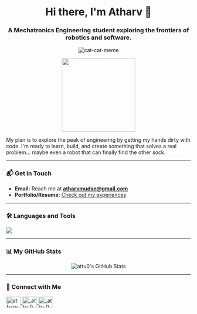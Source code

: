 <h1 align="center">Hi there, I'm Atharv 👋</h1>

<h3 align="center">A Mechatronics Engineering student exploring the frontiers of robotics and software.</h3>

<p align="center">
  <img src="https://github.com/user-attachments/assets/0a86f9a4-0b7e-4217-897b-156dc6ada1a5" alt="cat-cat-meme">
</p>

<p align="center">
  <img src="https://media.tenor.com/h7spQ5Saebi/tenor.gif" width="200">
</p>

My plan is to explore the peak of engineering by getting my hands dirty with code. I'm ready to learn, build, and create something that solves a real problem... maybe even a robot that can finally find the other sock.

---

### 📬 Get in Touch

-   **Email:** Reach me at **atharvmudse@gmail.com**
-   **Portfolio/Resume:** [Check out my experiences](https://drive.google.com/file/d/1QzdswGSlDbfbwPcZeinLfL3OaVV3ryd9/view?usp=sharing)

---

### 🛠️ Languages and Tools

<p align="left">
  <a href="https://skillicons.dev">
    <img src="https://skillicons.dev/icons?i=java,python,javascript,react,c,express,git,html,css,linux,matlab,mongodb,mysql,nodejs,opencv,postman,tailwind,tensorflow&perline=11" />
  </a>
</p>

---

### 📊 My GitHub Stats

<p align="center">
  <img align="center" src="https://github-readme-stats.vercel.app/api?username=attu0&show_icons=true&locale=en&theme=radical" alt="attu0's GitHub Stats" />
</p>

---

### 🤝 Connect with Me

<p align="left">
  <a href="https://linkedin.com/in/atharvm" target="_blank">
    <img align="center" src="https://raw.githubusercontent.com/rahuldkjain/github-profile-readme-generator/master/src/images/icons/Social/linked-in-alt.svg" alt="atharvm" height="30" width="40" />
  </a>
  <a href="https://instagram.com/_attu_0" target="_blank">
    <img align="center" src="https://raw.githubusercontent.com/rahuldkjain/github-profile-readme-generator/master/src/images/icons/Social/instagram.svg" alt="_attu_0" height="30" width="40" />
  </a>
  <a href="https://www.leetcode.com/_attu_0" target="_blank">
    <img align="center" src="https://raw.githubusercontent.com/rahuldkjain/github-profile-readme-generator/master/src/images/icons/Social/leet-code.svg" alt="_attu_0" height="30" width="40" />
  </a>
</p>
